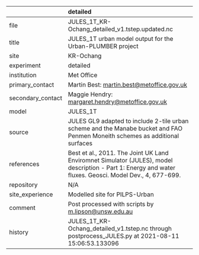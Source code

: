 |                   | detailed                                                                                                                                                |
|:------------------|:--------------------------------------------------------------------------------------------------------------------------------------------------------|
| file              | JULES_1T_KR-Ochang_detailed_v1.tstep.updated.nc                                                                                                         |
| title             | JULES_1T urban model output for the Urban-PLUMBER project                                                                                               |
| site              | KR-Ochang                                                                                                                                               |
| experiment        | detailed                                                                                                                                                |
| institution       | Met Office                                                                                                                                              |
| primary_contact   | Martin Best: martin.best@metoffice.gov.uk                                                                                                               |
| secondary_contact | Maggie Hendry: margaret.hendry@metoffice.gov.uk                                                                                                         |
| model             | JULES_1T                                                                                                                                                |
| source            | JULES GL9 adapted to include 2-tile urban scheme and the Manabe bucket and FAO Penmen Moneith schemes as additional surfaces                            |
| references        | Best et al., 2011. The Joint UK Land Enviromnet Simulator (JULES), model description - Part 1: Energy and water fluxes. Geosci. Model Dev., 4, 677-699. |
| repository        | N/A                                                                                                                                                     |
| site_experience   | Modelled site for PILPS-Urban                                                                                                                           |
| comment           | Post processed with scripts by m.lipson@unsw.edu.au                                                                                                     |
| history           | JULES_1T_KR-Ochang_detailed_v1.tstep.nc through postprocess_JULES.py at 2021-08-11 15:06:53.133096                                                      |
